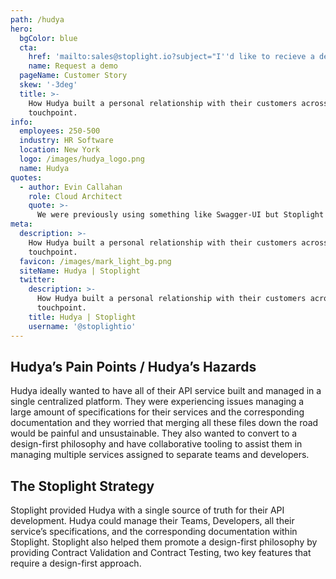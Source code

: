 ```yaml
---
path: /hudya
hero:
  bgColor: blue
  cta:
    href: 'mailto:sales@stoplight.io?subject="I''d like to recieve a demo"'
    name: Request a demo
  pageName: Customer Story
  skew: '-3deg'
  title: >-
    How Hudya built a personal relationship with their customers across every
    touchpoint.
info:
  employees: 250-500
  industry: HR Software
  location: New York
  logo: /images/hudya_logo.png
  name: Hudya
quotes:
  - author: Evin Callahan
    role: Cloud Architect
    quote: >-
      We were previously using something like Swagger-UI but Stoplight allowed our developers to interact with other services from other teams and developers without too much effort. That was something that really made Stoplight special.
meta:
  description: >-
    How Hudya built a personal relationship with their customers across every
    touchpoint.
  favicon: /images/mark_light_bg.png
  siteName: Hudya | Stoplight
  twitter:
    description: >-
      How Hudya built a personal relationship with their customers across every
      touchpoint.
    title: Hudya | Stoplight
    username: '@stoplightio'
---
```


## Hudya’s Pain Points / Hudya’s Hazards

Hudya ideally wanted to have all of their API service built and managed in a single centralized platform. They were experiencing issues managing a large amount of specifications for their services and the corresponding documentation and they worried that merging all these files down the road would be painful and unsustainable. They also wanted to convert to a design-first philosophy and have collaborative tooling to assist them in managing multiple services assigned to separate teams and developers.

## The Stoplight Strategy

Stoplight provided Hudya with a single source of truth for their API development. Hudya could manage their Teams, Developers, all their service’s specifications, and the corresponding documentation within Stoplight. Stoplight also helped them promote a design-first philosophy by providing Contract Validation and Contract Testing, two key features that require a design-first approach.
